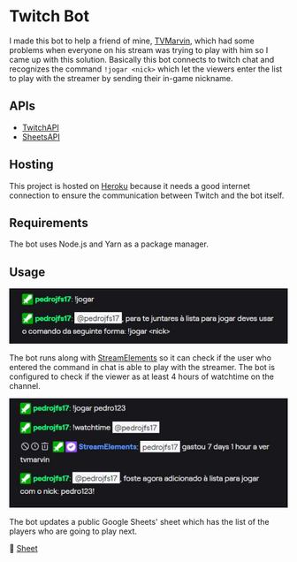 # Twitch Bot


I made this bot to help a friend of mine, [TVMarvin](https://www.twitch.tv/tvmarvin), which had some problems when everyone on his stream was trying to play with him so I came up with this solution.
Basically this bot connects to twitch chat and recognizes the command ```!jogar <nick>``` which let the viewers enter the list to play with the streamer by sending their in-game nickname.

## APIs 

- [TwitchAPI](https://dev.twitch.tv/docs/api/)
- [SheetsAPI](https://developers.google.com/sheets/api)

## Hosting

This project is hosted on [Heroku](https://heroku.com) because it needs a good internet connection to ensure the communication between Twitch and the bot itself.

## Requirements

The bot uses Node.js and Yarn as a package manager.

## Usage

![ComandoMalUsado](images/commandUsage.png)

The bot runs along with [StreamElements](https://streamelements.com) so it can check if the user who entered the command in chat is able to play with the streamer. The bot is configured to check if the viewer as at least 4 hours of watchtime on the channel.

![ComandoUsado](images/botUsage.png)

The bot updates a public Google Sheets' sheet which has the list of the players who are going to play next.

📜 [Sheet](https://docs.google.com/spreadsheets/d/e/2PACX-1vQkhZuM1U-wRbq7ox8E3cDvACkzPYX0jplAGx1y8pvE6wuhwVQPASuQjfpHHxtWoF0qhX9MPdYAeGux/pubhtml)
